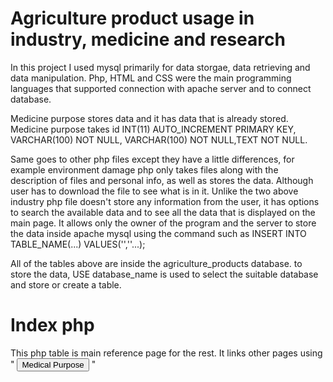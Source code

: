 # Agriculture product usage in industry, medicine and research

In this project I used mysql primarily for data storgae, data retrieving and data manipulation. Php, HTML and CSS were the main programming languages that supported connection with apache server and to
connect database. 

Medicine purpose stores data and it has data that is already stored. Medicine purpose takes 
 id INT(11) AUTO_INCREMENT PRIMARY KEY, VARCHAR(100) NOT NULL, VARCHAR(100) NOT NULL,TEXT NOT NULL.

 Same goes to other php files except they have a little differences, for example environment damage php only takes files along with the description of files and personal info, as well as stores the data.
 Although user has to download the file to see what is in it. Unlike the two above industry php file doesn't store any information from the user, it has options to search the available data and to see 
 all the data that is displayed on the main page. It allows only the owner of the program and the server to store the data inside apache mysql using the command such as INSERT INTO TABLE_NAME(...)
 VALUES('',''...);

 All of the tables above are inside the agriculture_products database. to store the data, USE database_name is used to select the suitable database and store or create a table.

 # Index php

 This php table is main reference page for the rest. It links other pages using   " <button onclick="location.href='medical_purpose.php'">Medical Purpose</button> "
 
